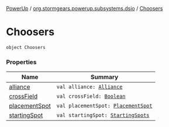 [PowerUp](../../index.md) / [org.stormgears.powerup.subsystems.dsio](../index.md) / [Choosers](./index.md)

# Choosers

`object Choosers`

### Properties

| Name | Summary |
|---|---|
| [alliance](alliance.md) | `val alliance: `[`Alliance`](../../org.stormgears.powerup.subsystems.field/-field-positions/-alliance/index.md) |
| [crossField](cross-field.md) | `val crossField: `[`Boolean`](https://kotlinlang.org/api/latest/jvm/stdlib/kotlin/-boolean/index.html) |
| [placementSpot](placement-spot.md) | `val placementSpot: `[`PlacementSpot`](../../org.stormgears.powerup.subsystems.field/-field-positions/-placement-spot/index.md) |
| [startingSpot](starting-spot.md) | `val startingSpot: `[`StartingSpots`](../../org.stormgears.powerup.subsystems.field/-field-positions/-starting-spots/index.md) |
